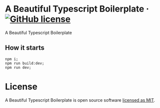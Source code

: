 # A Beautiful Typescript Boilerplate &middot; [![GitHub license](https://img.shields.io/badge/license-MIT-blue.svg)](https://github.com/valeriogiocondi/reactitude/blob/master/LICENSE)
A Beautiful Typescript Boilerplate



## How it starts

```
npm i;
npm run build:dev;
npm run dev;
```


# License

A Beautiful Typescript Boilerplate is open source software [licensed as MIT](https://github.com/valeriogiocondi/typescript-boilerplate/blob/main/LICENSE). 
